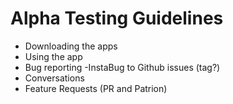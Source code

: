# Alpha Testing Guidelines

- Downloading the apps
- Using the app
- Bug reporting -InstaBug to Github issues (tag?)
- Conversations
- Feature Requests (PR and Patrion)
